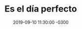 ---
layout: post
category: Coqueto Escenario
date: 2019-09-10 11:30:00 -0300
title: Es el día perfecto
image: https://oceano.uy/api/images/programas/TodoPasa/81f85030-5acd-4f9c-913c-2e2f42fceff1.jpg
summary: Lubo Adusto se dio el gusto de conocer a Cata Ferrand y la apretó con datos inquietantes que consiguió. Tanto que ella lo terminó tuteando todo el tiempo. Una historia de amor con Enrique Iglesias que no fue, y un cumpleaños un tanto peculiar
file: https://audios.oceanofm.com/programas/TodoPasa/19-09-102amaanaCataFerrandCoquetoescenario.mp3
duration: 26:10
oceanourl: https://oceano.uy/todopasa/coqueto-escenario/19226-es-el-dia-perfecto
---